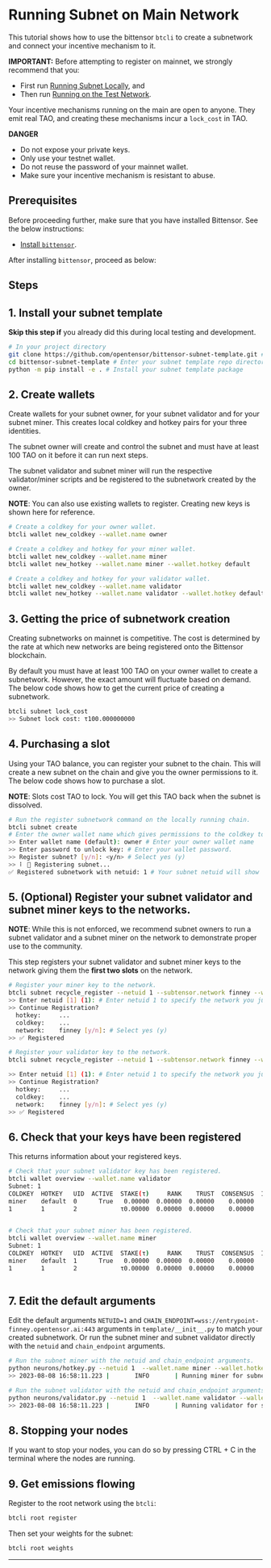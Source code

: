 # Running Subnet on Main Network
This tutorial shows how to use the bittensor `btcli` to create a subnetwork and connect your incentive mechanism to it. 

**IMPORTANT:** Before attempting to register on mainnet, we strongly recommend that you:
- First run [Running Subnet Locally](running_on_staging.md), and
- Then run [Running on the Test Network](running_on_testnet.md).

Your incentive mechanisms running on the main are open to anyone. They emit real TAO, and creating these mechanisms incur a `lock_cost` in TAO.

**DANGER**
- Do not expose your private keys.
- Only use your testnet wallet.
- Do not reuse the password of your mainnet wallet.
- Make sure your incentive mechanism is resistant to abuse. 

## Prerequisites

Before proceeding further, make sure that you have installed Bittensor. See the below instructions:

- [Install `bittensor`](https://github.com/opentensor/bittensor#install).

After installing `bittensor`, proceed as below:

## Steps

## 1. Install your subnet template

**Skip this step if** you already did this during local testing and development.

```bash
# In your project directory
git clone https://github.com/opentensor/bittensor-subnet-template.git # TODO[owner]: Replace this with your custom repo URL
cd bittensor-subnet-template # Enter your subnet template repo directory
python -m pip install -e . # Install your subnet template package
```

## 2. Create wallets 

Create wallets for your subnet owner, for your subnet validator and for your subnet miner. This creates local coldkey and hotkey pairs for your three identities. 

The subnet owner will create and control the subnet and must have at least 100 TAO on it before it can run next steps. 

The subnet validator and subnet miner will run the respective validator/miner scripts and be registered to the subnetwork created by the owner.

**NOTE**: You can also use existing wallets to register. Creating new keys is shown here for reference.

```bash
# Create a coldkey for your owner wallet.
btcli wallet new_coldkey --wallet.name owner

# Create a coldkey and hotkey for your miner wallet.
btcli wallet new_coldkey --wallet.name miner
btcli wallet new_hotkey --wallet.name miner --wallet.hotkey default

# Create a coldkey and hotkey for your validator wallet.
btcli wallet new_coldkey --wallet.name validator
btcli wallet new_hotkey --wallet.name validator --wallet.hotkey default
```

## 3. Getting the price of subnetwork creation

Creating subnetworks on mainnet is competitive. The cost is determined by the rate at which new networks are being registered onto the Bittensor blockchain. 

By default you must have at least 100 TAO on your owner wallet to create a subnetwork. However, the exact amount will fluctuate based on demand. The below code shows how to get the current price of creating a subnetwork.

```bash
btcli subnet lock_cost 
>> Subnet lock cost: τ100.000000000
```

## 4. Purchasing a slot

Using your TAO balance, you can register your subnet to the chain. This will create a new subnet on the chain and give you the owner permissions to it. The below code shows how to purchase a slot. 

**NOTE**: Slots cost TAO to lock. You will get this TAO back when the subnet is dissolved.

```bash
# Run the register subnetwork command on the locally running chain.
btcli subnet create  
# Enter the owner wallet name which gives permissions to the coldkey to later define running hyper parameters.
>> Enter wallet name (default): owner # Enter your owner wallet name
>> Enter password to unlock key: # Enter your wallet password.
>> Register subnet? [y/n]: <y/n> # Select yes (y)
>> ⠇ 📡 Registering subnet...
✅ Registered subnetwork with netuid: 1 # Your subnet netuid will show here, save this for later.
```

## 5. (Optional) Register your subnet validator and subnet miner keys to the networks.

**NOTE**: While this is not enforced, we recommend subnet owners to run a subnet validator and a subnet miner on the network to demonstrate proper use to the community.

This step registers your subnet validator and subnet miner keys to the network giving them the **first two slots** on the network.

```bash
# Register your miner key to the network.
btcli subnet recycle_register --netuid 1 --subtensor.network finney --wallet.name miner --wallet.hotkey default
>> Enter netuid [1] (1): # Enter netuid 1 to specify the network you just created.
>> Continue Registration?
  hotkey:     ...
  coldkey:    ...
  network:    finney [y/n]: # Select yes (y)
>> ✅ Registered

# Register your validator key to the network.
btcli subnet recycle_register --netuid 1 --subtensor.network finney --wallet.name validator --wallet.hotkey default

>> Enter netuid [1] (1): # Enter netuid 1 to specify the network you just created.
>> Continue Registration?
  hotkey:     ...
  coldkey:    ...
  network:    finney [y/n]: # Select yes (y)
>> ✅ Registered
```

## 6. Check that your keys have been registered

This returns information about your registered keys.
```bash
# Check that your subnet validator key has been registered.
btcli wallet overview --wallet.name validator 
Subnet: 1                                                                                                                                                                
COLDKEY  HOTKEY   UID  ACTIVE  STAKE(τ)     RANK    TRUST  CONSENSUS  INCENTIVE  DIVIDENDS  EMISSION(ρ)   VTRUST  VPERMIT  UPDATED  AXON  HOTKEY_SS58                    
miner    default  0      True   0.00000  0.00000  0.00000    0.00000    0.00000    0.00000            0  0.00000                14  none  5GTFrsEQfvTsh3WjiEVFeKzFTc2xcf…
1        1        2            τ0.00000  0.00000  0.00000    0.00000    0.00000    0.00000           ρ0  0.00000                                                         
                                                                          Wallet balance: τ0.0         

# Check that your subnet miner has been registered.
btcli wallet overview --wallet.name miner 
Subnet: 1                                                                                                                                                                
COLDKEY  HOTKEY   UID  ACTIVE  STAKE(τ)     RANK    TRUST  CONSENSUS  INCENTIVE  DIVIDENDS  EMISSION(ρ)   VTRUST  VPERMIT  UPDATED  AXON  HOTKEY_SS58                    
miner    default  1      True   0.00000  0.00000  0.00000    0.00000    0.00000    0.00000            0  0.00000                14  none  5GTFrsEQfvTsh3WjiEVFeKzFTc2xcf…
1        1        2            τ0.00000  0.00000  0.00000    0.00000    0.00000    0.00000           ρ0  0.00000                                                         
                                                                          Wallet balance: τ0.0   
```

## 7. Edit the default arguments

Edit the default arguments `NETUID=1` and `CHAIN_ENDPOINT=wss://entrypoint-finney.opentensor.ai:443` arguments in `template/__init__.py` to match your created subnetwork. Or run the subnet miner and subnet validator directly with the `netuid` and `chain_endpoint` arguments.
```bash
# Run the subnet miner with the netuid and chain_endpoint arguments.
python neurons/hotkey.py --netuid 1  --wallet.name miner --wallet.hotkey default --logging.debug
>> 2023-08-08 16:58:11.223 |       INFO       | Running miner for subnet: 1 on network: wss://entrypoint-finney.opentensor.ai:443 with config: ...

# Run the subnet validator with the netuid and chain_endpoint arguments.
python neurons/validator.py --netuid 1  --wallet.name validator --wallet.hotkey default --logging.debug
>> 2023-08-08 16:58:11.223 |       INFO       | Running validator for subnet: 1 on network: wss://entrypoint-finney.opentensor.ai:443 with config: ...
```

## 8. Stopping your nodes
If you want to stop your nodes, you can do so by pressing CTRL + C in the terminal where the nodes are running.

## 9. Get emissions flowing

Register to the root network using the `btcli`:
```bash
btcli root register 
```

Then set your weights for the subnet:
```bash
btcli root weights 
```
---